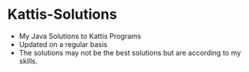 # Kattis-Solutions
* My Java Solutions to Kattis Programs
* Updated on a regular basis
* The solutions may not be the best solutions but are according to my skills.
